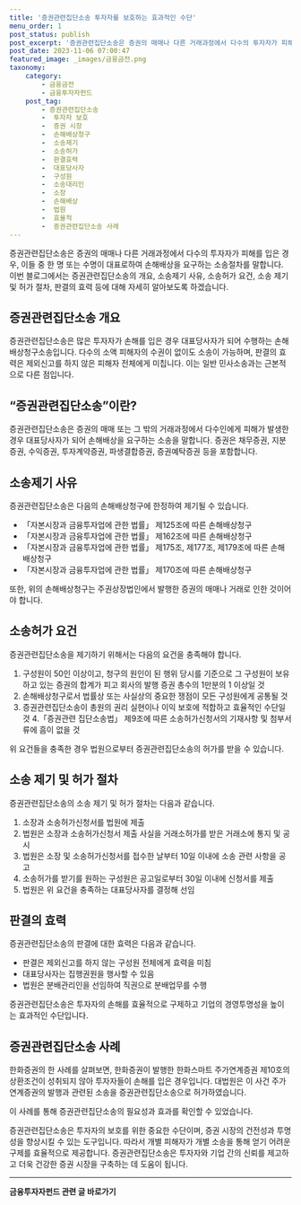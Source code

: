 ```yaml
---
title: '증권관련집단소송 투자자를 보호하는 효과적인 수단'
menu_order: 1
post_status: publish
post_excerpt: '증권관련집단소송은 증권의 매매나 다른 거래과정에서 다수의 투자자가 피해를 입은 경우, 이들 중 한 명 또는 수명이 대표로하여 손해배상을 요구하는 소송절차를 말합니다. 이번 블로그에서는 증권관련집단소송의 개요, 소송제기 사유, 소송허가 요건, 소송 제기 및 허가 절차, 판결의 효력 등에 대해 자세히 알아보도록 하겠습니다.'
post_date: 2023-11-06 07:00:47
featured_image: _images/금융금전.png
taxonomy:
    category:
        - 금융금전
        - 금융투자자펀드
    post_tag:
        - 증권관련집단소송
        -  투자자 보호
        -  증권 시장
        -  손해배상청구
        -  소송제기
        -  소송허가
        -  판결효력
        -  대표당사자
        -  구성원
        -  소송대리인
        -  소장
        -  손해배상
        -  법원
        -  효율적
        -  증권관련집단소송 사례
---
```




증권관련집단소송은 증권의 매매나 다른 거래과정에서 다수의 투자자가 피해를 입은 경우, 이들 중 한 명 또는 수명이 대표로하여 손해배상을 요구하는 소송절차를 말합니다. 이번 블로그에서는 증권관련집단소송의 개요, 소송제기 사유, 소송허가 요건, 소송 제기 및 허가 절차, 판결의 효력 등에 대해 자세히 알아보도록 하겠습니다. 

## 증권관련집단소송 개요

증권관련집단소송은 많은 투자자가 손해를 입은 경우 대표당사자가 되어 수행하는 손해배상청구소송입니다. 다수의 소액 피해자의 수권이 없이도 소송이 가능하며, 판결의 효력은 제외신고를 하지 않은 피해자 전체에게 미칩니다. 이는 일반 민사소송과는 근본적으로 다른 점입니다.

## “증권관련집단소송”이란?

증권관련집단소송은 증권의 매매 또는 그 밖의 거래과정에서 다수인에게 피해가 발생한 경우 대표당사자가 되어 손해배상을 요구하는 소송을 말합니다. 증권은 채무증권, 지분증권, 수익증권, 투자계약증권, 파생결합증권, 증권예탁증권 등을 포함합니다.

## 소송제기 사유

증권관련집단소송은 다음의 손해배상청구에 한정하여 제기될 수 있습니다.

- 「자본시장과 금융투자업에 관한 법률」 제125조에 따른 손해배상청구
- 「자본시장과 금융투자업에 관한 법률」 제162조에 따른 손해배상청구
- 「자본시장과 금융투자업에 관한 법률」 제175조, 제177조, 제179조에 따른 손해배상청구
- 「자본시장과 금융투자업에 관한 법률」 제170조에 따른 손해배상청구

또한, 위의 손해배상청구는 주권상장법인에서 발행한 증권의 매매나 거래로 인한 것이어야 합니다.

## 소송허가 요건

증권관련집단소송을 제기하기 위해서는 다음의 요건을 충족해야 합니다.

1. 구성원이 50인 이상이고, 청구의 원인이 된 행위 당시를 기준으로 그 구성원이 보유하고 있는 증권의 합계가 피고 회사의 발행 증권 총수의 1만분의 1 이상일 것
2. 손해배상청구로서 법률상 또는 사실상의 중요한 쟁점이 모든 구성원에게 공통될 것
3. 증권관련집단소송이 총원의 권리 실현이나 이익 보호에 적합하고 효율적인 수단일 것
4.「증권관련 집단소송법」 제9조에 따른 소송허가신청서의 기재사항 및 첨부서류에 흠이 없을 것

위 요건들을 충족한 경우 법원으로부터 증권관련집단소송의 허가를 받을 수 있습니다.

## 소송 제기 및 허가 절차

증권관련집단소송의 소송 제기 및 허가 절차는 다음과 같습니다.

1. 소장과 소송허가신청서를 법원에 제출
2. 법원은 소장과 소송허가신청서 제출 사실을 거래소허가를 받은 거래소에 통지 및 공시
3. 법원은 소장 및 소송허가신청서를 접수한 날부터 10일 이내에 소송 관련 사항을 공고
4. 소송허가를 받기를 원하는 구성원은 공고일로부터 30일 이내에 신청서를 제출
5. 법원은 위 요건을 충족하는 대표당사자를 결정해 선임

## 판결의 효력

증권관련집단소송의 판결에 대한 효력은 다음과 같습니다.

- 판결은 제외신고를 하지 않는 구성원 전체에게 효력을 미침
- 대표당사자는 집행권원을 행사할 수 있음
- 법원은 분배관리인을 선임하여 직권으로 분배업무를 수행

증권관련집단소송은 투자자의 손해를 효율적으로 구제하고 기업의 경영투명성을 높이는 효과적인 수단입니다.

## 증권관련집단소송 사례

한화증권의 한 사례를 살펴보면, 한화증권이 발행한 한화스마트 주가연계증권 제10호의 상환조건이 성취되지 않아 투자자들이 손해를 입은 경우입니다. 대법원은 이 사건 주가연계증권의 발행과 관련된 소송을 증권관련집단소송으로 허가하였습니다. 

이 사례를 통해 증권관련집단소송의 필요성과 효과를 확인할 수 있었습니다.

증권관련집단소송은 투자자의 보호를 위한 중요한 수단이며, 증권 시장의 건전성과 투명성을 향상시킬 수 있는 도구입니다. 따라서 개별 피해자가 개별 소송을 통해 얻기 어려운 구제를 효율적으로 제공합니다. 증권관련집단소송은 투자자와 기업 간의 신뢰를 제고하고 더욱 건강한 증권 시장을 구축하는 데 도움이 됩니다.
<!-- wp:separator -->
<hr class="wp-block-separator has-alpha-channel-opacity"/>
<!-- /wp:separator -->

<!-- wp:group {"backgroundColor":"base","layout":{"type":"constrained"}} -->
<div class="wp-block-group has-base-background-color has-background"><!-- wp:paragraph {"align":"center","fontSize":"medium"} -->
<p class="has-text-align-center has-large-font-size"><strong>금융투자자펀드 관련 글 바로가기</strong></p>
<!-- /wp:paragraph -->


<!-- wp:latest-posts
{"categories":[{"id":13443,"count":19,"description":"","link":"https://uknowlaw.com/category/%ea%b8%88%ec%9c%b5%ed%88%ac%ec%9e%90%ec%9e%90%ed%8e%80%eb%93%9c/","name":"금융투자자펀드","slug":"금융투자자펀드","taxonomy":"category","parent":0,"meta":[],"_links":{"self":[{"href":"https://uknowlaw.com/wp-json/wp/v2/categories/13443"}],"collection":[{"href":"https://uknowlaw.com/wp-json/wp/v2/categories"}],"about":[{"href":"https://uknowlaw.com/wp-json/wp/v2/taxonomies/category"}],"wp:post_type":[{"href":"https://uknowlaw.com/wp-json/wp/v2/posts?categories=13443"}],"curies":[{"name":"wp","href":"https://api.w.org/{rel}","templated":true}]}}],"postsToShow":100,"excerptLength":28,"postLayout":"grid","columns":2,"featuredImageAlign":"left","featuredImageSizeSlug":"large","fontSize":"small"} /--></div>
<!-- /wp:group -->